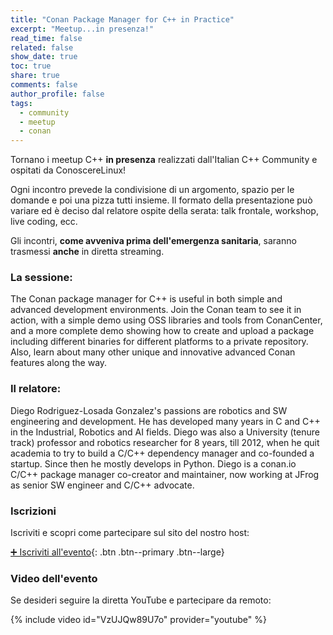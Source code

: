 ```yaml
---
title: "Conan Package Manager for C++ in Practice"
excerpt: "Meetup...in presenza!"
read_time: false
related: false
show_date: true
toc: true
share: true
comments: false
author_profile: false
tags:
  - community
  - meetup
  - conan
---
```


Tornano i meetup C++ **in presenza** realizzati dall'Italian C++ Community e ospitati da ConoscereLinux!

Ogni incontro prevede la condivisione di un argomento, spazio per le domande e poi una pizza tutti insieme.
Il formato della presentazione può variare ed è deciso dal relatore ospite della serata: talk frontale, workshop, live coding, ecc.

Gli incontri, **come avveniva prima dell'emergenza sanitaria**, saranno trasmessi **anche** in diretta streaming.

### La sessione:

The Conan package manager for C++ is useful in both simple and advanced development environments. Join the Conan team to see it in action, with a simple demo using OSS libraries and tools from ConanCenter, and a more complete demo showing how to create and upload a package including different binaries for different platforms to a private repository. Also, learn about many other unique and innovative advanced Conan features along the way.

### Il relatore:

Diego Rodriguez-Losada Gonzalez's passions are robotics and SW engineering and development. He has developed many years in C and C++ in the Industrial, Robotics and AI fields. Diego was also a University (tenure track) professor and robotics researcher for 8 years, till 2012, when he quit academia to try to build a C/C++ dependency manager and co-founded a startup. Since then he mostly develops in Python. Diego is a conan.io C/C++ package manager co-creator and maintainer, now working at JFrog as senior SW engineer and C/C++ advocate.

### Iscrizioni

Iscriviti e scopri come partecipare sul sito del nostro host:

[➕ Iscriviti all'evento](https://conoscerelinux.org/courses/meetupcpp_1021/){: .btn .btn--primary .btn--large}

### Video dell'evento

Se desideri seguire la diretta YouTube e partecipare da remoto:

{% include video id="VzUJQw89U7o" provider="youtube" %}
